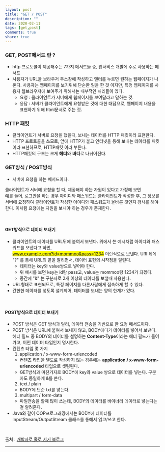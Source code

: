 ```yaml
---
layout: post
title: "GET / POST"
description: ""
date: 2020-02-11
tags: [get,post]
comments: true
share: true
---
```


### GET, POST메서드 란 ?

* http 프로토콜이 제공해주는 7가지 메서드들 중, 웹서비스 개발에 주로 사용하는 메서드
* 사용자가 URL을 브라우저 주소창에 작성하고 엔터를 누르면 원하는 웹페이지가 나온다. 사용자는 웹페이지를 보기위해 단순한 일을 한 것 이지만, 특정 웹페이지를 사용자 웹브라우저에 보여주기 위해서는 내부적인 처리들이 있다.
    * 요청 : 클라이언트가 서버에게 웹페이지를 보여달라고 말하는 것.
    * 응답 : 서버가 클라이언트에게 요청받은 것에 대한 대답으로, 웹페이지 내용을 표현하기 위해 html문서로 주는 것.
 

### HTTP 패킷

* 클라이언트가 서버로 요청을 했을때, 보내는 데이터를 HTTP 패킷이라 표현한다.
* HTTP 프로토콜을 쓰므로, 앞에 HTTP가 붙고 인터넷을 통해 보내는 데이터를 패킷이라 표현하므로, HTTP패킷 이라 부른다.
* HTTP패킷의 구조는 크게 **헤더**와 **바디**로 나뉘어진다.


### GET방식 / POST방식

* 서버에 요청을 하는 메서드이다.

클라이언트가 서버에 요청을 할 때, 제공해야 하는 자원이 있다고 가정해 보면<br>
예를 들어, 로그인을 하는 경우 아이디와 패스워드는 클라이언트가 작성한 후, 그 정보를 서버에 요청하여 클라이언트가 작성한 아이디와 패스워드가 올바른 것인지 검사를 해야한다. 이처럼 요청에는 자원을 보내야 하는 경우가 존재한다.

<br>

#### GET방식으로 데이터 보내기

* 클라이언트의 데이터를 URL뒤에 붙여서 보낸다. 위에서 쓴 예시처럼 아이디와 패스워드를 보낸다고 하면, <br>
<mark>www.example.com?id=mommoo&pass=1234</mark> 이런식으로 보낸다. URl 뒤에 "?" 를 통해 URL의 끝을 알리면서, 데이터 표현의 시작점을 알린다. 
  * 데이터는 key와 value쌍으로 넣어야 한다.
  * 위 예시를 보면 key는 id랑 pass고, value는 mommoo랑 1234가 되겠다.
  * 중간에 "&" 는 구분자로 2개 이상의 데이터를 보낼때 사용한다.
* URL형태로 표현되므로, 특정 페이지를 다른사람에게 접속하게 할 수 있다.
* 간한한 데이터를 넣도록 설계되어, 데이터를 보내는 양의 한계가 있다.

<br>

#### POST방식으로 데이터 보내기

* POST 방식은 GET 방식과 달리, 데이터 전송을 기반으로 한 요청 메서드이다.
* POST 방식은 URL에 붙여서 보내지 않고, BODY에다가 데이터를 넣어서 보낸다.
  헤더 필드 중 BODY의 데이터를 설명하는 **Content-Type**이라는 헤더 필드가 들어가고, 어떤 데이터 타입인지 명시한다.
* 컨텐츠 타입 몇 가지
  1. application / x-www-form-urlencoded
    * 컨텐츠 타입을 별도로 작성하지 않는 경우에는 **application / x-www-form-urlencoded** 타입으로 셋팅된다.
    * GET방식과 마찬가지로 BODY에 key와 value 쌍으로 데이터를 넣는다. 구분자도 동일하게 &를 쓴다.
  2. text / plain
    * BODY에 단순 txt를 넣는다.
  3. multipart / form-data 
    * 파일전송을 할때 많이 쓰는데, BODY의 데이터를 바이너리 데이터로 넣는다는걸 알려준다.
* Java와 같이 OOP프로그래밍에서는 BODY에 데이터를 InputStream/OutputStream 클래스를 통해서 읽고/쓰고 한다.



<br>

<p class="reference-txt">출처 : 
    <a href="https://mommoo.tistory.com/60" target="_blankd">개발자로 홀로 서기 블로그</a>
</p>

--- 

